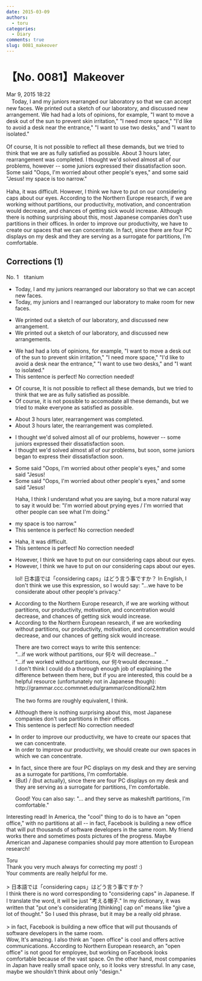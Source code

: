 ```yaml
---
date: 2015-03-09
authors:
  - toru
categories:
  - Diary
comments: true
slug: 0081_makeover
---
```


# 【No. 0081】Makeover
<div class="date">Mar 9, 2015 18:22</div>
<div id="post"><div id="body_show_ori">
　Today, I and my juniors rearranged our laboratory so that we can accept new faces. We printed out a sketch of our laboratory, and discussed new arrangement. We had had a lots of opinions, for example, "I want to move a desk out of the sun to prevent skin irritation," "I need more space," "I'd like to avoid a desk near the entrance," "I want to use two desks," and "I want to isolated."<br/><br/>Of course, It is not possible to reflect all these demands, but we tried to think that we are as fully satisfied as possible. About 3 hours later, rearrangement was completed. I thought we'd solved almost all of our problems, however -- some juniors expressed their dissatisfaction soon. Some said "Oops, I'm worried about other people's eyes," and some said "Jesus! my space is too narrow."<br/><br/>Haha, it was difficult. However, I think we have to put on our considering caps about our eyes. According to the Northern Europe research, if we are working without partitions, our productivity, motivation, and concentration would decrease, and chances of getting sick would increase. Although there is nothing surprising about this, most Japanese companies don't use partitions in their offices. In order to improve our productivity, we have to create our spaces that we can concentrate. In fact, since there are four PC displays on my desk and they are serving as a surrogate for partitions, I'm comfortable. 
</div></div>

<!-- more -->


## Corrections (1)
<div id="block"><div class="first_name"> No. 1　<span class="just_name">titanium</span></div><div id="block2">
<ul class="correction_field">
<li class="incorrect">Today, I and my juniors rearranged our laboratory so that we can accept new faces.</li>
<li class="corrected correct">
Today, <span class="f_red">my juniors and I</span> rearranged our laboratory<span class="f_blue"> to make room for </span>new faces.
</li>
</ul>
<ul class="correction_field">
<li class="incorrect">We printed out a sketch of our laboratory, and discussed new arrangement.</li>
<li class="corrected correct">
We printed out a sketch of our laboratory, and discussed new arrangement<span class="f_red">s</span>.
</li>
</ul>
<ul class="correction_field">
<li class="incorrect">We had had a lots of opinions, for example, "I want to move a desk out of the sun to prevent skin irritation," "I need more space," "I'd like to avoid a desk near the entrance," "I want to use two desks," and "I want to isolated."</li>
<li class="corrected perfect">This sentence is perfect! No correction needed!</li>
</ul>
<ul class="correction_field">
<li class="incorrect">Of course, It is not possible to reflect all these demands, but we tried to think that we are as fully satisfied as possible.</li>
<li class="corrected correct">
Of course, <span class="f_red">i</span>t is not possible to <span class="f_blue">accomodate</span> all these demands, but we tried to <span class="f_blue">make everyone as </span>satisfied as possible.
</li>
</ul>
<ul class="correction_field">
<li class="incorrect">About 3 hours later, rearrangement was completed.</li>
<li class="corrected correct">
About 3 hours later, <span class="f_red">the </span>rearrangement was completed.
</li>
</ul>
<ul class="correction_field">
<li class="incorrect">I thought we'd solved almost all of our problems, however -- some juniors expressed their dissatisfaction soon.</li>
<li class="corrected correct">
I thought we'd solved almost all of our problems, <span class="f_blue">but soon,</span> some juniors <span class="f_red">began to express </span>their dissatisfaction<span class="f_gray"><span class="sline"> soon</span></span>.
</li>
</ul>
<ul class="correction_field">
<li class="incorrect">Some said "Oops, I'm worried about other people's eyes," and some said "Jesus!</li>
<li class="corrected correct">
Some said "Oops, I'm worried about other people's eyes," and some said "Jesus!
<p class="correction_comment">Haha, I think I understand what you are saying, but a more natural way to say it would be: "I'm worried about prying eyes / I'm worried that other people can see what I'm doing."</p>
</li>
</ul>
<ul class="correction_field">
<li class="incorrect">my space is too narrow."</li>
<li class="corrected perfect">This sentence is perfect! No correction needed!</li>
</ul>
<ul class="correction_field">
<li class="incorrect">Haha, it was difficult.</li>
<li class="corrected perfect">This sentence is perfect! No correction needed!</li>
</ul>
<ul class="correction_field">
<li class="incorrect">However, I think we have to put on our considering caps about our eyes.</li>
<li class="corrected correct">
However, I think we have to put on our considering caps about our eyes.
<p class="correction_comment">lol! 日本語では「considering caps」はどう言う事ですか？ In English, I don't think we use this expression, so I would say: "...we have to be considerate about other people's privacy."</p>
</li>
</ul>
<ul class="correction_field">
<li class="incorrect">According to the Northern Europe research, if we are working without partitions, our productivity, motivation, and concentration would decrease, and chances of getting sick would increase.</li>
<li class="corrected correct">
According to <span class="f_gray"><span class="sline">the</span></span> Northern Europe<span class="f_blue">an</span> research, if we<span class="f_gray"><span class="sline"> are</span></span> work<span class="f_blue">ed</span><span class="f_gray"><span class="sline">ing</span></span> without partitions, our productivity, motivation, and concentration would decrease, and <span class="f_red">our </span>chances of getting sick would increase.
<p class="correction_comment">There are two correct ways to write this sentence:<br/>"...if we work without partitions, our 何々 will decrease..."<br/>"...if we worked without partitions, our 何々would decrease..."<br/>I don't think I could do a thorough enough job of explaining the difference between them here, but if you are interested, this could be a helpful resource (unfortunately not in Japanese though): http://grammar.ccc.commnet.edu/grammar/conditional2.htm<br/><br/>The two forms are roughly equivalent, I think.</p>
</li>
</ul>
<ul class="correction_field">
<li class="incorrect">Although there is nothing surprising about this, most Japanese companies don't use partitions in their offices.</li>
<li class="corrected perfect">This sentence is perfect! No correction needed!</li>
</ul>
<ul class="correction_field">
<li class="incorrect">In order to improve our productivity, we have to create our spaces that we can concentrate.</li>
<li class="corrected correct">
In order to improve our productivity, we <span class="f_blue">should</span> create our <span class="f_blue">own</span> spaces <span class="f_red">in which</span> we can concentrate.
</li>
</ul>
<ul class="correction_field">
<li class="incorrect">In fact, since there are four PC displays on my desk and they are serving as a surrogate for partitions, I'm comfortable.</li>
<li class="corrected correct">
<span class="f_red">(But) / (but actually)</span>, since there are four PC displays on my desk and they are serving as a surrogate for partitions, I'm comfortable.
<p class="correction_comment">Good! You can also say: "... and they serve as makeshift partitions, I'm comfortable."</p>
</li>
</ul>
<p class="comment_small">
 Interesting read! In America, the "cool" thing to do is to have an "open office," with no partitions at all -- in fact, Facebook is building a new office that will put thousands of software developers in the same room. My friend works there and sometimes posts pictures of the progress. Maybe American and Japanese companies should pay more attention to European research!
</p>

</div><div class="name"><span class="just_name">Toru</span><br>
Thank you very much always for correcting my post! :)<br/>Your comments are really helpful for me.<br/><br/>&gt; 日本語では「considering caps」はどう言う事ですか？<br/>I think there is no word corresponding to "considering caps" in Japanese. If I translate the word, it will be just "考える帽子." In my dictionary, it was written that "put one's considerating [thinking] cap on" means like "give a lot of thought." So I used this phrase, but it may be a really old phrase.<br/><br/>&gt; in fact, Facebook is building a new office that will put thousands of software developers in the same room.<br/>Wow, It's amazing. I also think an "open office" is cool and offers active communications. According to Northern European research, an "open office" is not good for employee, but working on Facebook looks comfortable because of the vast space. On the other hand, most companies in Japan have really small space only, so it looks very stressful. In any case, maybe we shouldn't think about only "design."
</div>
</div>
